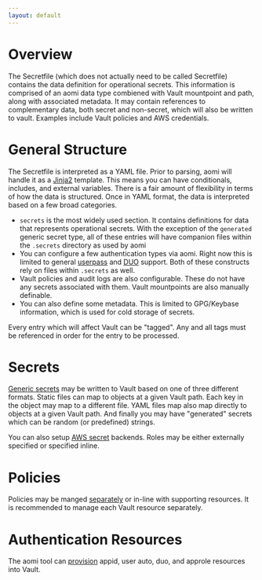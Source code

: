 ```yaml
---
layout: default
---
```


# Overview

The Secretfile (which does not actually need to be called Secretfile) contains the data definition for operational secrets. This information is comprised of an aomi data type combiened with Vault mountpoint and path, along with associated metadata. It may contain references to complementary data, both secret and non-secret, which will also be written to vault. Examples include Vault policies and AWS credentials.

# General Structure

The Secretfile is interpreted as a YAML file. Prior to parsing, aomi will handle it as a [Jinja2](http://jinja.pocoo.org/) template. This means you can have conditionals, includes, and external variables. There is a fair amount of flexibility in terms of how the data is structured. Once in YAML format, the data is interpreted based on a few broad categories.

* `secrets` is the most widely used section. It contains definitions for data that represents operational secrets. With the exception of the `generated` generic secret type, all of these entries will have companion files within the `.secrets` directory as used by aomi
* You can configure a few authentication types via aomi. Right now this is limited to general [userpass](https://www.vaultproject.io/docs/auth/userpass.html) and [DUO](https://www.vaultproject.io/docs/auth/mfa.html) support. Both of these constructs rely on files within `.secrets` as well.
* Vault policies and audit logs are also configurable. These do not have any secrets associated with them. Vault mountpoints are also manually definable.
* You can also define some metadata. This is limited to GPG/Keybase information, which is used for cold storage of secrets.

Every entry which will affect Vault can be "tagged". Any and all tags must be referenced in order for the entry to be processed.

# Secrets

[Generic secrets]({{site.baseurl}}/generics) may be written to Vault based on one of three different formats. Static files can map to objects at a given Vault path. Each key in the object may map to a different file. YAML files map also map directly to objects at a given Vault path. And finally you may have "generated" secrets which can be random (or predefined) strings.

You can also setup [AWS secret]({{site.baseurl}}/aws) backends. Roles may be either externally specified or specified inline. 

# Policies

Policies may be manged [separately]({{site.baseurl}}/policies) or in-line with supporting resources. It is recommended to manage each Vault resource separately.

# Authentication Resources

The aomi tool can [provision]({{site.baseurl}}/auth-resources) appid, user auto, duo, and approle resources into Vault.
